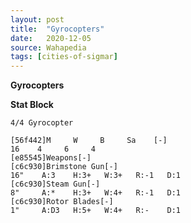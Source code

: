 ```yaml
---
layout: post
title:  "Gyrocopters"
date:   2020-12-05
source: Wahapedia
tags: [cities-of-sigmar]
---
```


**Gyrocopters**

**Stat Block**
```
4/4 Gyrocopter
```

```
[56f442]M     W     B     Sa    [-]
16    4     6     4     
[e85545]Weapons[-]
[c6c930]Brimstone Gun[-]
16"    A:3    H:3+   W:3+   R:-1   D:1   
[c6c930]Steam Gun[-]
8"     A:*    H:3+   W:4+   R:-1   D:1   
[c6c930]Rotor Blades[-]
1"     A:D3   H:5+   W:4+   R:-    D:1   
```


